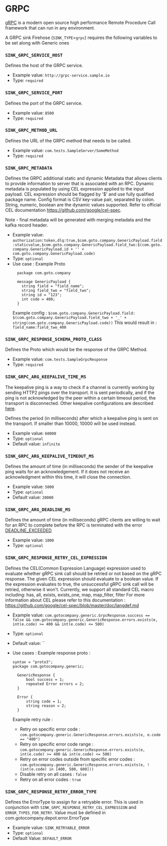 # GRPC

[gRPC](https://grpc.io/) is a modern open source high performance Remote Procedure Call framework that can run in any environment.

A GRPC sink Firehose \(`SINK_TYPE`=`grpc`\) requires the following variables to be set along with Generic ones

### `SINK_GRPC_SERVICE_HOST`

Defines the host of the GRPC service.

- Example value: `http://grpc-service.sample.io`
- Type: `required`

### `SINK_GRPC_SERVICE_PORT`

Defines the port of the GRPC service.

- Example value: `8500`
- Type: `required`

### `SINK_GRPC_METHOD_URL`

Defines the URL of the GRPC method that needs to be called.

- Example value: `com.tests.SampleServer/SomeMethod`
- Type: `required`

### `SINK_GRPC_METADATA`

Defines the GRPC additional static and dynamic Metadata that allows clients to provide information to server that is associated with an RPC.
Dynamic metadata is populated by using CEL expression applied to the input payload. CEL expression should be flagged by '$' and use fully qualified package name.
Config format is CSV key-value pair, separated by colon. String, numeric, boolean are the dynamic values supported. Refer to official CEL documentation https://github.com/google/cel-spec.

Note - final metadata will be generated with merging metadata and the kafka record header. 

- Example value: `authorization:token,dlq:true,$com.goto.company.GenericPayload.field:staticvalue,$com.goto.company.GenericPayload.field_two:$(com.goto.company.GenericPayload.id + '' + com.goto.company.GenericPayload.code)`
- Type: `optional`
- Use case :
  Example Proto
  ```
    package com.goto.company
  
    message GenericPayload {
      string field = "field_name";
      string field_two = "field_two";
      string id = "123";
      int code = 400;
    }
  ```
  Example config : `$com.goto.company.GenericPayload.field: $(com.goto.company.GenericPayload.field_two + '_' + string(com.goto.company.GenericPayload.code))`
  This would result in : `field_name:field_two_400`
  

### `SINK_GRPC_RESPONSE_SCHEMA_PROTO_CLASS`

Defines the Proto which would be the response of the GRPC Method.

- Example value: `com.tests.SampleGrpcResponse`
- Type: `required`

### `SINK_GRPC_ARG_KEEPALIVE_TIME_MS`

The keepalive ping is a way to check if a channel is currently working by sending HTTP2 pings over the transport. It is sent periodically, and if the ping is not acknowledged by the peer within a certain timeout period, the transport is disconnected. Other keepalive configurations are described [here](https://github.com/grpc/grpc/blob/master/doc/keepalive.md).

Defines the period (in milliseconds) after which a keepalive ping is sent on the transport. If smaller than 10000, 10000 will be used instead.

- Example value: `60000`
- Type: `optional`
- Default value: `infinite`

### `SINK_GRPC_ARG_KEEPALIVE_TIMEOUT_MS`

Defines the amount of time (in milliseconds) the sender of the keepalive ping waits for an acknowledgement. If it does not receive an acknowledgment within this time, it will close the connection.

- Example value: `5000`
- Type: `optional`
- Default value: `20000`

### `SINK_GRPC_ARG_DEADLINE_MS`

Defines the amount of time (in milliseconds) gRPC clients are willing to wait for an RPC to complete before the RPC is terminated with the error [DEADLINE_EXCEEDED](https://grpc.io/docs/guides/deadlines/#:~:text=By%20default%2C%20gRPC%20does%20not,realistic%20deadline%20in%20your%20clients.)

- Example value: `1000`
- Type: `optional`

### `SINK_GRPC_RESPONSE_RETRY_CEL_EXPRESSION`

Defines the CEL(Common Expression Language) expression used to evaluate whether gRPC sink call should be retried or not based on the gRPC response.
The given CEL expression should evaluate to a boolean value. If the expression evaluates to true, the unsuccessful gRPC sink call will be retried, otherwise it won't.
Currently, we support all standard CEL macro including: has, all, exists, exists_one, map, map_filter, filter
For more information about CEL please refer to this documentation : https://github.com/google/cel-spec/blob/master/doc/langdef.md

- Example value: `com.gotocompany.generic.GrpcResponse.success == false && com.gotocompany.generic.GenericResponse.errors.exists(e, int(e.code) >= 400 && int(e.code) <= 500)`
- Type: `optional`
- Default value: ``
- Use cases :
    Example response proto :
    ```
    syntax = "proto3";
    package com.gotocompany.generic;

      GenericResponse {
          bool success = 1;
          repeated Error errors = 2;
      }

      Error {
          string code = 1;
          string reason = 2;
      }
  ```

  Example retry rule : 
  - Retry on specific error code : `com.gotocompany.generic.GenericResponse.errors.exists(e, e.code == "400")`
  - Retry on specific error code range : `com.gotocompany.generic.GenericResponse.errors.exists(e, int(e.code) >= 400 && int(e.code) <= 500)`
  - Retry on error codes outside from specific error codes : `com.gotocompany.generic.GenericResponse.errors.exists(e, !(int(e.code) in [400, 500, 600]))`
  - Disable retry on all cases : `false`
  - Retry on all error codes : `true`

### `SINK_GRPC_RESPONSE_RETRY_ERROR_TYPE`

Defines the ErrorType to assign for a retryable error. This is used in conjunction with `SINK_GRPC_RESPONSE_RETRY_CEL_EXPRESSION` and `ERROR_TYPES_FOR_RETRY`.
Value must be defined in com.gotocompany.depot.error.ErrorType

- Example value: `SINK_RETRYABLE_ERROR`
- Type: `optional`
- Default Value: `DEFAULT_ERROR`
